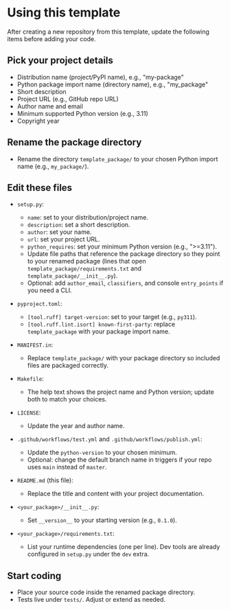 # Using this template

After creating a new repository from this template, update the following items before adding your code.

## Pick your project details
- Distribution name (project/PyPI name), e.g., "my-package"
- Python package import name (directory name), e.g., "my_package"
- Short description
- Project URL (e.g., GitHub repo URL)
- Author name and email
- Minimum supported Python version (e.g., 3.11)
- Copyright year

## Rename the package directory
- Rename the directory `template_package/` to your chosen Python import name (e.g., `my_package/`).

## Edit these files
- `setup.py`:
  - `name`: set to your distribution/project name.
  - `description`: set a short description.
  - `author`: set your name.
  - `url`: set your project URL.
  - `python_requires`: set your minimum Python version (e.g., ">=3.11").
  - Update file paths that reference the package directory so they point to your renamed package (lines that open `template_package/requirements.txt` and `template_package/__init__.py`).
  - Optional: add `author_email`, `classifiers`, and console `entry_points` if you need a CLI.

- `pyproject.toml`:
  - `[tool.ruff] target-version`: set to your target (e.g., `py311`).
  - `[tool.ruff.lint.isort] known-first-party`: replace `template_package` with your package import name.

- `MANIFEST.in`:
  - Replace `template_package/` with your package directory so included files are packaged correctly.

- `Makefile`:
  - The help text shows the project name and Python version; update both to match your choices.

- `LICENSE`:
  - Update the year and author name.

- `.github/workflows/test.yml` and `.github/workflows/publish.yml`:
  - Update the `python-version` to your chosen minimum.
  - Optional: change the default branch name in triggers if your repo uses `main` instead of `master`.

- `README.md` (this file):
  - Replace the title and content with your project documentation.

- `<your_package>/__init__.py`:
  - Set `__version__` to your starting version (e.g., `0.1.0`).

- `<your_package>/requirements.txt`:
  - List your runtime dependencies (one per line). Dev tools are already configured in `setup.py` under the `dev` extra.

## Start coding
- Place your source code inside the renamed package directory.
- Tests live under `tests/`. Adjust or extend as needed.

